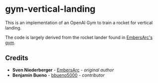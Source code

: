 # gym-vertical-landing

This is an implementation of an OpenAI Gym to train a rocket for vertical landing.

The code is largely derived from the rocket lander found in [EmbersArc's gym](https://github.com/EmbersArc/gym).

## Credits

* **Sven Niederberger** - [EmbersArc](https://github.com/EmbersArc) - *original author*
* **Benjamin Bueno** - [bbueno5000](https://github.com/bbueno5000) - *contributor*
